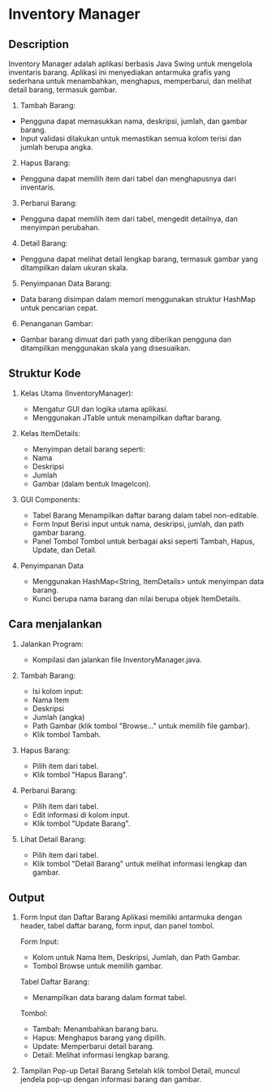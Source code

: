 # Inventory Manager

## Description
Inventory Manager adalah aplikasi berbasis Java Swing untuk mengelola inventaris barang. Aplikasi ini menyediakan antarmuka grafis yang sederhana untuk menambahkan, menghapus, memperbarui, dan melihat detail barang, termasuk gambar.

1. Tambah Barang:

- Pengguna dapat memasukkan nama, deskripsi, jumlah, dan gambar barang.
- Input validasi dilakukan untuk memastikan semua kolom terisi dan jumlah berupa angka.

2. Hapus Barang:
- Pengguna dapat memilih item dari tabel dan menghapusnya dari inventaris.

3. Perbarui Barang:
- Pengguna dapat memilih item dari tabel, mengedit detailnya, dan menyimpan perubahan.

4. Detail Barang:
- Pengguna dapat melihat detail lengkap barang, termasuk gambar yang ditampilkan dalam ukuran skala.

5. Penyimpanan Data Barang:
- Data barang disimpan dalam memori menggunakan struktur HashMap untuk pencarian cepat.

6. Penanganan Gambar:
- Gambar barang dimuat dari path yang diberikan pengguna dan ditampilkan menggunakan skala yang disesuaikan.

## Struktur Kode
1. Kelas Utama (InventoryManager):

    - Mengatur GUI dan logika utama aplikasi.
    - Menggunakan JTable untuk menampilkan daftar barang.

2. Kelas ItemDetails:
    - Menyimpan detail barang seperti:
    - Nama
    - Deskripsi
    - Jumlah
    - Gambar (dalam bentuk ImageIcon).

3. GUI Components:
    - Tabel Barang
      Menampilkan daftar barang dalam tabel non-editable.
    - Form Input
      Berisi input untuk nama, deskripsi, jumlah, dan path gambar barang.
    - Panel Tombol
      Tombol untuk berbagai aksi seperti Tambah, Hapus, Update, dan Detail.
   
4. Penyimpanan Data
    - Menggunakan HashMap<String, ItemDetails> untuk menyimpan data barang.
    - Kunci berupa nama barang dan nilai berupa objek ItemDetails.


## Cara menjalankan
1. Jalankan Program:
    - Kompilasi dan jalankan file InventoryManager.java.

2. Tambah Barang:

    - Isi kolom input:
    - Nama Item
    - Deskripsi
    - Jumlah (angka)
    - Path Gambar (klik tombol "Browse..." untuk memilih file gambar).
    - Klik tombol Tambah.

3. Hapus Barang:
    - Pilih item dari tabel.
    - Klik tombol "Hapus Barang".

4. Perbarui Barang:
    - Pilih item dari tabel.
    - Edit informasi di kolom input.
    - Klik tombol "Update Barang".

5. Lihat Detail Barang:
    - Pilih item dari tabel.
    - Klik tombol "Detail Barang" untuk melihat informasi lengkap dan gambar.

## Output
1. Form Input dan Daftar Barang
   Aplikasi memiliki antarmuka dengan header, tabel daftar barang, form input, dan panel tombol.

    Form Input:

    - Kolom untuk Nama Item, Deskripsi, Jumlah, dan Path Gambar.
    - Tombol Browse untuk memilih gambar.

    Tabel Daftar Barang:
    - Menampilkan data barang dalam format tabel.

    Tombol:
    - Tambah: Menambahkan barang baru.
    - Hapus: Menghapus barang yang dipilih. 
    - Update: Memperbarui detail barang.
    - Detail: Melihat informasi lengkap barang.
   
2. Tampilan Pop-up Detail Barang
   Setelah klik tombol Detail, muncul jendela pop-up dengan informasi barang dan gambar.

